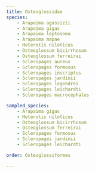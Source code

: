 ```yaml
---
title: Osteoglossidae
species:
    - Arapaima agassizii
    - Arapaima gigas
    - Arapaima leptosoma
    - Arapaima mapae
    - Heterotis niloticus
    - Osteoglossum bicirrhosum
    - Osteoglossum ferreirai
    - Scleropages aureus
    - Scleropages formosus
    - Scleropages inscriptus
    - Scleropages jardinii
    - Scleropages legendrei
    - Scleropages leichardti
    - Scleropages macrocephalus

sampled_species:
    - Arapaima gigas
    - Heterotis niloticus
    - Osteoglossum bicirrhosum
    - Osteoglossum ferreirai
    - Scleropages formosus
    - Scleropages jardinii
    - Scleropages leichardti

order: Osteoglossiformes

---
```

